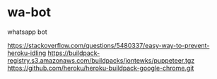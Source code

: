 # wa-bot
whatsapp bot

https://stackoverflow.com/questions/5480337/easy-way-to-prevent-heroku-idling
https://buildpack-registry.s3.amazonaws.com/buildpacks/jontewks/puppeteer.tgz
https://github.com/heroku/heroku-buildpack-google-chrome.git
